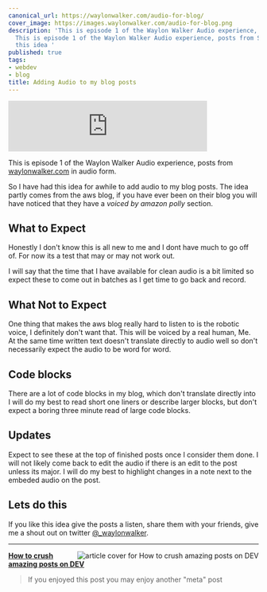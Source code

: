 ```yaml
---
canonical_url: https://waylonwalker.com/audio-for-blog/
cover_image: https://images.waylonwalker.com/audio-for-blog.png
description: 'This is episode 1 of the Waylon Walker Audio experience, posts from
  This is episode 1 of the Waylon Walker Audio experience, posts from So I have had
  this idea '
published: true
tags:
- webdev
- blog
title: Adding Audio to my blog posts
---
```


<iframe src="https://anchor.fm/waylon-walker/embed/episodes/Launching-Audio-for-the-Blog-en6kof" height="102px" width="400px" frameborder="0" scrolling="no"></iframe>

This is episode 1 of the Waylon Walker Audio experience, posts from [waylonwalker.com](https://waylonwalker.com) in audio form.

So I have had this idea for awhile to add audio to my blog posts.  The idea partly comes from the aws blog, if you have ever been on their blog you will have noticed that they have a _voiced by amazon polly_ section.

## What to Expect

Honestly I don't know this is all new to me and I dont have much to go off of. For now its a test that may or may not work out.

I will say that the time that I have available for clean audio is a bit limited so expect these to come out in batches as I get time to go back and record.

## What Not to Expect

One thing that makes the aws blog really hard to listen to is the robotic voice, I definitely don't want that.  This will be voiced by a real human, Me. At the same time written text doesn't translate directly to audio well so don't necessarily expect the audio to be word for word.


## Code blocks 

There are a lot of code blocks in my blog, which don't translate directly into I will do my best to read short one liners or describe larger blocks, but don't expect a boring three minute read of large code blocks.

## Updates

Expect to see these at the top of finished posts once I consider them done.  I will not likely come back to edit the audio if there is an edit to the post unless its major.  I will do my best to highlight changes in a note next to the embeded audio on the post.

## Lets do this

If you like this idea give the posts a listen, share them with your friends, give me a shout out on twitter [@_waylonwalker](https://twitter.com/_WaylonWalker).

---


  <div class="onelinelink-wrapper">
      <a class="onelinelink" href="https://waylonwalker.com/crush-dev-to-posts/">
          <img style="float: right;" align='right' src="https://images.waylonwalker.com/crush-dev-to-posts-og_250x140.png" alt="article cover for 
 How to crush amazing posts on DEV
"/>
          <p><strong>
 How to crush amazing posts on DEV
</strong></p>
      </a>
  </div>


> If you enjoyed this post you may enjoy another "meta" post
